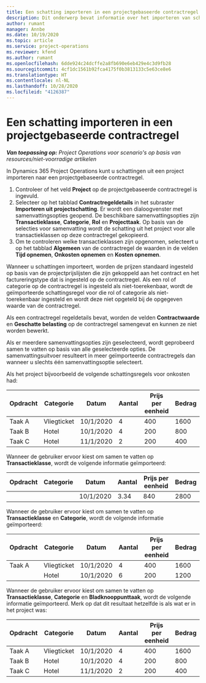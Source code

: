 ```yaml
---
title: Een schatting importeren in een projectgebaseerde contractregel
description: Dit onderwerp bevat informatie over het importeren van schattingen uit een project naar een contractregel.
author: rumant
manager: Annbe
ms.date: 10/19/2020
ms.topic: article
ms.service: project-operations
ms.reviewer: kfend
ms.author: rumant
ms.openlocfilehash: 6dde924c24dcffe2a8fb690e6eb429e4c3d9fb28
ms.sourcegitcommit: 4cf1dc1561b92fca4175f0b3813133c5e63ce8e6
ms.translationtype: HT
ms.contentlocale: nl-NL
ms.lasthandoff: 10/28/2020
ms.locfileid: "4126387"
---
```

# <a name="import-an-estimate-to-a-project-based-contract-line"></a>Een schatting importeren in een projectgebaseerde contractregel

_**Van toepassing op:** Project Operations voor scenario's op basis van resources/niet-voorradige artikelen_

In Dynamics 365 Project Operations kunt u schattingen uit een project importeren naar een projectgebaseerde contractregel.

1. Controleer of het veld **Project** op de projectgebaseerde contractregel is ingevuld.
2. Selecteer op het tabblad **Contractregeldetails** in het subraster **Importeren uit projectschatting**. Er wordt een dialoogvenster met samenvattingsopties geopend. De beschikbare samenvattingsopties zijn **Transactieklasse**, **Categorie**, **Rol** en **Projecttaak**. Op basis van de selecties voor samenvatting wordt de schatting uit het project voor alle transactieklassen op deze contractregel gekopieerd. 
3. Om te controleren welke transactieklassen zijn opgenomen, selecteert u op het tabblad **Algemeen** van de contractregel de waarden in de velden **Tijd opnemen**, **Onkosten opnemen** en **Kosten opnemen**.

Wanneer u schattingen importeert, worden de prijzen standaard ingesteld op basis van de projectprijslijsten die zijn gekoppeld aan het contract en het factureringstype dat is ingesteld op de contractregel. Als een rol of categorie op de contractregel is ingesteld als niet-toerekenbaar, wordt de geïmporteerde schattingsregel voor die rol of categorie als niet-toerekenbaar ingesteld en wordt deze niet opgeteld bij de opgegeven waarde van de contractregel.

Als een contractregel regeldetails bevat, worden de velden **Contractwaarde** en **Geschatte belasting** op de contractregel samengevat en kunnen ze niet worden bewerkt.

Als er meerdere samenvattingsopties zijn geselecteerd, wordt geprobeerd samen te vatten op basis van alle geselecteerde opties. De samenvattingsuitvoer resulteert in meer geïmporteerde contractregels dan wanneer u slechts één samenvattingsoptie selecteert.

Als het project bijvoorbeeld de volgende schattingsregels voor onkosten had:

| Opdracht | Categorie | Datum | Aantal | Prijs per eenheid | Bedrag |
| --- | --- | --- | --- | --- | --- |
| Taak A | Vliegticket | 10/1/2020 | 4 | 400 | 1600 |
| Taak B | Hotel | 10/1/2020 | 4 | 200 | 800 |
| Taak C | Hotel | 11/1/2020 | 2 | 200 | 400 |

Wanneer de gebruiker ervoor kiest om samen te vatten op **Transactieklasse**, wordt de volgende informatie geïmporteerd:

| Opdracht | Categorie | Datum | Aantal | Prijs per eenheid | Bedrag |
| --- | --- | --- | --- | --- | --- |
| &nbsp;  | &nbsp;  | 10/1/2020 | 3.34 | 840 | 2800 |

Wanneer de gebruiker ervoor kiest om samen te vatten op **Transactieklasse** en **Categorie**, wordt de volgende informatie geïmporteerd:

| Opdracht | Categorie | Datum | Aantal | Prijs per eenheid | Bedrag |
| --- | --- | --- | --- | --- | --- |
| Taak A | Vliegticket | 10/1/2020 | 4 | 400 | 1600 |
| &nbsp;  | Hotel | 10/1/2020 | 6 | 200 | 1200 |

Wanneer de gebruiker ervoor kiest om samen te vatten op **Transactieklasse**, **Categorie** en **Bladknooppunttaak**, wordt de volgende informatie geïmporteerd. Merk op dat dit resultaat hetzelfde is als wat er in het project was:

| Opdracht | Categorie | Datum | Aantal | Prijs per eenheid | Bedrag |
| --- | --- | --- | --- | --- | --- |
| Taak A | Vliegticket | 10/1/2020 | 4 | 400 | 1600 |
| Taak B | Hotel | 10/1/2020 | 4 | 200 | 800 |
| Taak C | Hotel | 11/1/2020 | 2 | 200 | 400 |

